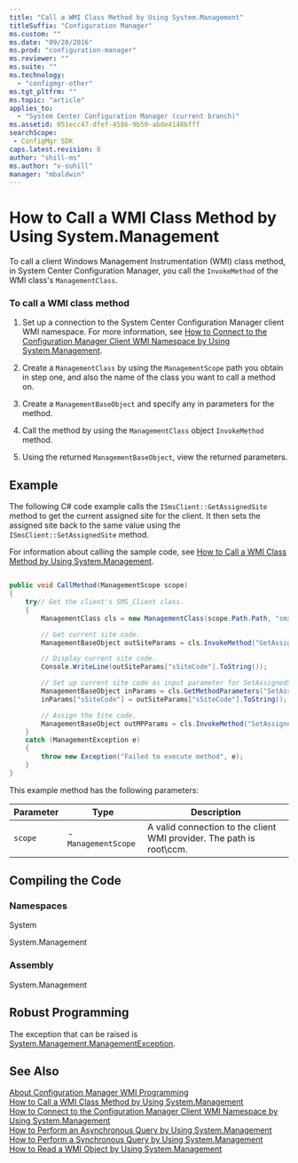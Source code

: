 ```yaml
---
title: "Call a WMI Class Method by Using System.Management"
titleSuffix: "Configuration Manager"
ms.custom: ""
ms.date: "09/20/2016"
ms.prod: "configuration-manager"
ms.reviewer: ""
ms.suite: ""
ms.technology:
  - "configmgr-other"
ms.tgt_pltfrm: ""
ms.topic: "article"
applies_to:
  - "System Center Configuration Manager (current branch)"
ms.assetid: 051ecc47-dfef-4586-9b50-abde4148bfffsearchScope: - ConfigMgr SDK
caps.latest.revision: 8
author: "shill-ms"
ms.author: "v-suhill"
manager: "mbaldwin"
---
```

# How to Call a WMI Class Method by Using System.Management
To call a client Windows Management Instrumentation (WMI) class method, in System Center Configuration Manager, you call the `InvokeMethod` of the WMI class's `ManagementClass`.  

### To call a WMI class method  

1.  Set up a connection to the System Center Configuration Manager client WMI namespace. For more information, see [How to Connect to the Configuration Manager Client WMI Namespace by Using System.Management](../../../../develop/core/clients/programming/how-to-connect-to-the-client-wmi-namespace.md).  

2.  Create a `ManagementClass` by using the `ManagementScope` path you obtain in step one, and also the name of the class you want to call a method on.  

3.  Create a `ManagementBaseObject` and specify any in parameters for the method.  

4.  Call the method by using the `ManagementClass` object `InvokeMethod` method.  

5.  Using the returned `ManagementBaseObject`, view the returned parameters.  

## Example  
 The following C# code example calls the `ISmsClient::GetAssignedSite` method to get the current assigned site for the client. It then sets the assigned site back to the same value using the `ISmsClient::SetAssignedSite` method.  

 For information about calling the sample code, see [How to Call a WMI Class Method by Using System.Management](../../../../develop/core/clients/programming/how-to-call-a-wmi-class-method-by-using-system.management.md).  

```c#  

public void CallMethod(ManagementScope scope)  
{  
    try// Get the client's SMS_Client class.  
    {  
        ManagementClass cls = new ManagementClass(scope.Path.Path, "sms_client", null);  

        // Get current site code.  
        ManagementBaseObject outSiteParams = cls.InvokeMethod("GetAssignedSite", null, null);  

        // Display current site code.  
        Console.WriteLine(outSiteParams["sSiteCode"].ToString());  

        // Set up current site code as input parameter for SetAssignedSite.  
        ManagementBaseObject inParams = cls.GetMethodParameters("SetAssignedSite");  
        inParams["sSiteCode"] = outSiteParams["sSiteCode"].ToString();  

        // Assign the Site code.  
        ManagementBaseObject outMPParams = cls.InvokeMethod("SetAssignedSite", inParams, null);  
    }  
    catch (ManagementException e)  
    {  
        throw new Exception("Failed to execute method", e);  
    }  
}  

```  

 This example method has the following parameters:  

|Parameter|Type|Description|  
|---------------|----------|-----------------|  
|`scope`|-   `ManagementScope`|A valid connection to the client WMI provider. The path is root\ccm.|  

## Compiling the Code  

### Namespaces  
 System  

 System.Management  

### Assembly  
 System.Management  

## Robust Programming  
 The exception that can be raised is [System.Management.ManagementException](https://msdn.microsoft.com/library/system.management.managementexception.aspx).  

## See Also  
 [About Configuration Manager WMI Programming](../../../../develop/core/clients/programming/about-configuration-manager-wmi-programming.md)   
 [How to Call a WMI Class Method by Using System.Management](../../../../develop/core/clients/programming/how-to-call-a-wmi-class-method-by-using-system.management.md)   
 [How to Connect to the Configuration Manager Client WMI Namespace by Using System.Management](../../../../develop/core/clients/programming/how-to-connect-to-the-client-wmi-namespace.md)   
 [How to Perform an Asynchronous Query by Using System.Management](../../../../develop/core/clients/programming/how-to-perform-an-asynchronous-query-by-using-system.management.md)   
 [How to Perform a Synchronous Query by Using System.Management](../../../../develop/core/clients/programming/how-to-perform-a-synchronous-query-by-using-system.management.md)   
 [How to Read a WMI Object by Using System.Management](../../../../develop/core/clients/programming/how-to-read-a-wmi-object-by-using-system.management.md)

